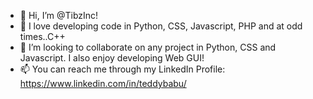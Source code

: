 - 👋 Hi, I’m @TibzInc!
- 👀 I love developing code in Python, CSS, Javascript, PHP and at odd times..C++
- 💞️ I’m looking to collaborate on any project in Python, CSS and Javascript. I also enjoy developing Web GUI!
- 📫 You can reach me through my LinkedIn Profile: https://www.linkedin.com/in/teddybabu/

<!---
TibzInc/TibzInc is a ✨ special ✨ repository because its `README.md` (this file) appears on your GitHub profile.
You can click the Preview link to take a look at your changes.
--->
